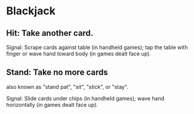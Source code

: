 # Blackjack

## Hit: Take another card.

Signal: Scrape cards against table (in handheld games); tap the table with finger or wave hand toward body (in games dealt face up).
## Stand: Take no more cards

 also known as "stand pat", "sit", "stick", or "stay".

Signal: Slide cards under chips (in handheld games); wave hand horizontally (in games dealt face up).